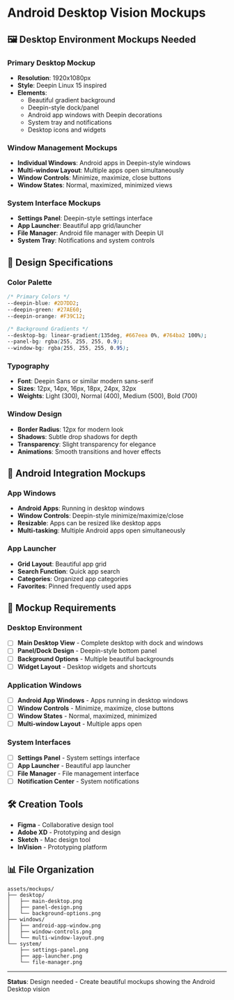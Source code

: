 # Android Desktop Vision Mockups

## 🖼️ Desktop Environment Mockups Needed

### Primary Desktop Mockup
- **Resolution**: 1920x1080px
- **Style**: Deepin Linux 15 inspired
- **Elements**: 
  - Beautiful gradient background
  - Deepin-style dock/panel
  - Android app windows with Deepin decorations
  - System tray and notifications
  - Desktop icons and widgets

### Window Management Mockups
- **Individual Windows**: Android apps in Deepin-style windows
- **Multi-window Layout**: Multiple apps open simultaneously
- **Window Controls**: Minimize, maximize, close buttons
- **Window States**: Normal, maximized, minimized views

### System Interface Mockups
- **Settings Panel**: Deepin-style settings interface
- **App Launcher**: Beautiful app grid/launcher
- **File Manager**: Android file manager with Deepin UI
- **System Tray**: Notifications and system controls

## 🎨 Design Specifications

### Color Palette
```css
/* Primary Colors */
--deepin-blue: #2D7DD2;
--deepin-green: #27AE60;
--deepin-orange: #F39C12;

/* Background Gradients */
--desktop-bg: linear-gradient(135deg, #667eea 0%, #764ba2 100%);
--panel-bg: rgba(255, 255, 255, 0.9);
--window-bg: rgba(255, 255, 255, 0.95);
```

### Typography
- **Font**: Deepin Sans or similar modern sans-serif
- **Sizes**: 12px, 14px, 16px, 18px, 24px, 32px
- **Weights**: Light (300), Normal (400), Medium (500), Bold (700)

### Window Design
- **Border Radius**: 12px for modern look
- **Shadows**: Subtle drop shadows for depth
- **Transparency**: Slight transparency for elegance
- **Animations**: Smooth transitions and hover effects

## 📱 Android Integration Mockups

### App Windows
- **Android Apps**: Running in desktop windows
- **Window Controls**: Deepin-style minimize/maximize/close
- **Resizable**: Apps can be resized like desktop apps
- **Multi-tasking**: Multiple Android apps open simultaneously

### App Launcher
- **Grid Layout**: Beautiful app grid
- **Search Function**: Quick app search
- **Categories**: Organized app categories
- **Favorites**: Pinned frequently used apps

## 🎯 Mockup Requirements

### Desktop Environment
- [ ] **Main Desktop View** - Complete desktop with dock and windows
- [ ] **Panel/Dock Design** - Deepin-style bottom panel
- [ ] **Background Options** - Multiple beautiful backgrounds
- [ ] **Widget Layout** - Desktop widgets and shortcuts

### Application Windows
- [ ] **Android App Windows** - Apps running in desktop windows
- [ ] **Window Controls** - Minimize, maximize, close buttons
- [ ] **Window States** - Normal, maximized, minimized
- [ ] **Multi-window Layout** - Multiple apps open

### System Interfaces
- [ ] **Settings Panel** - System settings interface
- [ ] **App Launcher** - Beautiful app launcher
- [ ] **File Manager** - File management interface
- [ ] **Notification Center** - System notifications

## 🛠️ Creation Tools
- **Figma** - Collaborative design tool
- **Adobe XD** - Prototyping and design
- **Sketch** - Mac design tool
- **InVision** - Prototyping platform

## 📊 File Organization
```
assets/mockups/
├── desktop/
│   ├── main-desktop.png
│   ├── panel-design.png
│   └── background-options.png
├── windows/
│   ├── android-app-window.png
│   ├── window-controls.png
│   └── multi-window-layout.png
└── system/
    ├── settings-panel.png
    ├── app-launcher.png
    └── file-manager.png
```

---
**Status**: Design needed - Create beautiful mockups showing the Android Desktop vision 